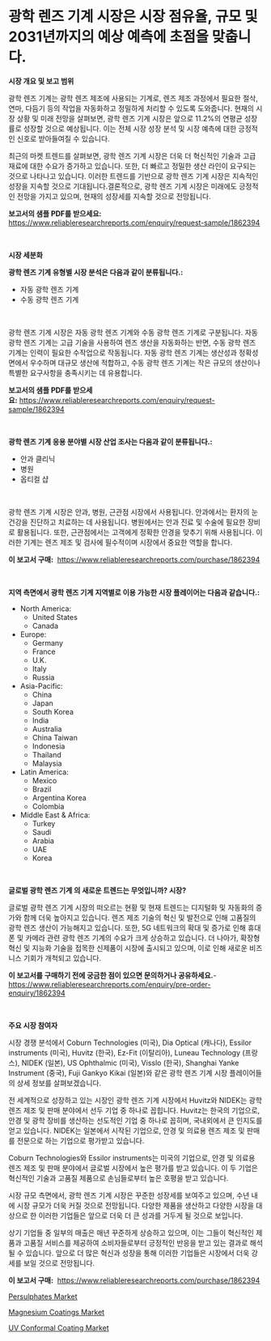<p><h1>광학 렌즈 기계 시장은 시장 점유율, 규모 및 2031년까지의 예상 예측에 초점을 맞춥니다.</h1></p><p><strong>시장 개요 및 보고 범위</strong></p>
<p><p>광학 렌즈 기계는 광학 렌즈 제조에 사용되는 기계로, 렌즈 제조 과정에서 필요한 절삭, 연마, 다듬기 등의 작업을 자동화하고 정밀하게 처리할 수 있도록 도와줍니다. 현재의 시장 상황 및 미래 전망을 살펴보면, 광학 렌즈 기계 시장은 앞으로 11.2%의 연평균 성장률로 성장할 것으로 예상됩니다. 이는 전체 시장 성장 분석 및 시장 예측에 대한 긍정적인 신호로 받아들여질 수 있습니다.</p><p>최근의 마켓 트렌드를 살펴보면, 광학 렌즈 기계 시장은 더욱 더 혁신적인 기술과 고급 재료에 대한 수요가 증가하고 있습니다. 또한, 더 빠르고 정밀한 생산 라인이 요구되는 것으로 나타나고 있습니다. 이러한 트렌드를 기반으로 광학 렌즈 기계 시장은 지속적인 성장을 지속할 것으로 기대됩니다.결론적으로, 광학 렌즈 기계 시장은 미래에도 긍정적인 전망을 가지고 있으며, 현재의 성장세를 지속할 것으로 전망됩니다.</p></p>
<p><strong>보고서의 샘플 PDF를 받으세요:</strong> <a href="https://www.reliableresearchreports.com/enquiry/request-sample/1862394">https://www.reliableresearchreports.com/enquiry/request-sample/1862394</a></p>
<p>&nbsp;</p>
<p><strong>시장 세분화</strong></p>
<p><strong>광학 렌즈 기계 유형별 시장 분석은 다음과 같이 분류됩니다.:</strong></p>
<p><ul><li>자동 광학 렌즈 기계</li><li>수동 광학 렌즈 기계</li></ul></p>
<p>&nbsp;</p>
<p><p>광학 렌즈 기계 시장은 자동 광학 렌즈 기계와 수동 광학 렌즈 기계로 구분됩니다. 자동 광학 렌즈 기계는 고급 기술을 사용하여 렌즈 생산을 자동화하는 반면, 수동 광학 렌즈 기계는 인력이 필요한 수작업으로 작동됩니다. 자동 광학 렌즈 기계는 생산성과 정확성면에서 우수하며 대규모 생산에 적합하고, 수동 광학 렌즈 기계는 작은 규모의 생산이나 특별한 요구사항을 충족시키는 데 유용합니다.</p></p>
<p><strong>보고서의 샘플 PDF를 받으세요:</strong>&nbsp;<a href="https://www.reliableresearchreports.com/enquiry/request-sample/1862394">https://www.reliableresearchreports.com/enquiry/request-sample/1862394</a></p>
<p>&nbsp;</p>
<p><strong> 광학 렌즈 기계 응용 분야별 시장 산업 조사는 다음과 같이 분류됩니다.:</strong></p>
<p><ul><li>안과 클리닉</li><li>병원</li><li>옵티컬 샵</li></ul></p>
<p>&nbsp;</p>
<p><p>광학 렌즈 기계 시장은 안과, 병원, 근관점 시장에서 사용됩니다. 안과에서는 환자의 눈 건강을 진단하고 치료하는 데 사용됩니다. 병원에서는 안과 진료 및 수술에 필요한 장비로 활용됩니다. 또한, 근관점에서는 고객에게 정확한 안경을 맞추기 위해 사용됩니다. 이러한 기계는 렌즈 제조 및 검사에 필수적이며 시장에서 중요한 역할을 합니다.</p></p>
<p><strong>이 보고서 구매:</strong>&nbsp; <a href="https://www.reliableresearchreports.com/purchase/1862394">https://www.reliableresearchreports.com/purchase/1862394</a></p>
<p>&nbsp;</p>
<p><strong>지역 측면에서 광학 렌즈 기계 지역별로 이용 가능한 시장 플레이어는 다음과 같습니다.:</strong></p>
<p><ul>
    <li>
        North America:
        <ul>
            <li>United States</li>
            <li>Canada</li>
        </ul>
    </li>
    <li>
        Europe:
        <ul>
            <li>Germany</li>
            <li>France</li>
            <li>U.K.</li>
            <li>Italy</li>
            <li>Russia</li>
        </ul>
    </li>
    <li>
        Asia-Pacific:
        <ul>
            <li>China</li>
            <li>Japan</li>
            <li>South Korea</li>
            <li>India</li>
            <li>Australia</li>
            <li>China Taiwan</li>
            <li>Indonesia</li>
            <li>Thailand</li>
            <li>Malaysia</li>
        </ul>
    </li>
    <li>
        Latin America:
        <ul>
            <li>Mexico</li>
            <li>Brazil</li>
            <li>Argentina Korea</li>
            <li>Colombia</li>
        </ul>
    </li>
    <li>
        Middle East & Africa:
        <ul>
            <li>Turkey</li>
            <li>Saudi</li>
            <li>Arabia</li>
            <li>UAE</li>
            <li>Korea</li>
        </ul>
    </li>
    </ul></p>
<p>&nbsp;</p>
<p><strong>글로벌 광학 렌즈 기계 의 새로운 트렌드는 무엇입니까? 시장?</strong></p>
<p><p>글로벌 광학 렌즈 기계 시장의 떠오르는 현황 및 현재 트렌드는 디지털화 및 자동화의 증가와 함께 더욱 높아지고 있습니다. 렌즈 제조 기술의 혁신 및 발전으로 인해 고품질의 광학 렌즈 생산이 가능해지고 있습니다. 또한, 5G 네트워크의 확대 및 증가로 인해 휴대폰 및 카메라 관련 광학 렌즈 기계의 수요가 크게 상승하고 있습니다. 더 나아가, 확장형 혁신 및 지능화 기술을 접목한 신제품이 시장에 출시되고 있으며, 이로 인해 새로운 비즈니스 기회가 개척되고 있습니다.</p></p>
<p><strong>이 보고서를 구매하기 전에 궁금한 점이 있으면 문의하거나 공유하세요.</strong>- <a href="https://www.reliableresearchreports.com/enquiry/pre-order-enquiry/1862394">https://www.reliableresearchreports.com/enquiry/pre-order-enquiry/1862394</a></p>
<p>&nbsp;</p>
<p><strong>주요 시장 참여자</strong></p>
<p><p>시장 경쟁 분석에서 Coburn Technologies (미국), Dia Optical (캐나다), Essilor instruments (미국), Huvitz (한국), Ez-Fit (이탈리아), Luneau Technology (프랑스), NIDEK (일본), US Ophthalmic (미국), Visslo (한국), Shanghai Yanke Instrument (중국), Fuji Gankyo Kikai (일본)와 같은 광학 렌즈 기계 시장 플레이어들의 상세 정보를 살펴보겠습니다. </p><p>전 세계적으로 성장하고 있는 시장인 광학 렌즈 기계 시장에서 Huvitz와 NIDEK는 광학 렌즈 제조 및 판매 분야에서 선두 기업 중 하나로 꼽힙니다. Huvitz는 한국의 기업으로, 안경 및 광학 장비를 생산하는 선도적인 기업 중 하나로 꼽히며, 국내외에서 큰 인지도를 얻고 있습니다. NIDEK는 일본에서 시작된 기업으로, 안경 및 의료용 렌즈 제조 및 판매를 전문으로 하는 기업으로 평가받고 있습니다.</p><p>Coburn Technologies와 Essilor instruments는 미국의 기업으로, 안경 및 의료용 렌즈 제조 및 판매 분야에서 글로벌 시장에서 높은 평가를 받고 있습니다. 이 두 기업은 혁신적인 기술과 고품질 제품으로 손님들로부터 높은 호평을 받고 있습니다.</p><p>시장 규모 측면에서, 광학 렌즈 기계 시장은 꾸준한 성장세를 보여주고 있으며, 수년 내에 시장 규모가 더욱 커질 것으로 전망됩니다. 다양한 제품을 생산하고 다양한 시장을 대상으로 한 이러한 기업들은 앞으로 더욱 더 큰 성과를 거두게 될 것으로 보입니다.</p><p>상기 기업들 중 일부의 매출은 매년 꾸준하게 상승하고 있으며, 이는 그들이 혁신적인 제품과 고품질 서비스를 제공하여 소비자들로부터 긍정적인 반응을 받고 있는 결과로 해석될 수 있습니다. 앞으로 더 많은 혁신과 성장을 통해 이러한 기업들은 시장에서 더욱 강세를 보일 것으로 전망됩니다.</p></p>
<p><strong>이 보고서 구매:</strong>&nbsp;&nbsp;<a href="https://www.reliableresearchreports.com/purchase/1862394">https://www.reliableresearchreports.com/purchase/1862394</a></p>
<p><p><a href="https://github.com/bobicer/Market-Research-Report-List-2/blob/main/persulphates-market.md">Persulphates Market</a></p><p><a href="https://github.com/seekum/Market-Research-Report-List-1/blob/main/magnesium-coatings-market.md">Magnesium Coatings Market</a></p><p><a href="https://github.com/timeliteaut/Market-Research-Report-List-1/blob/main/uv-conformal-coating-market.md">UV Conformal Coating Market</a></p></p>
